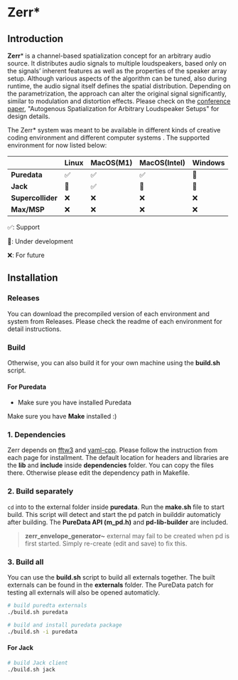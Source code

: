 # Zerr*

## Introduction

**Zerr*** is a channel-based spatialization concept for an arbitrary audio source. It distributes audio signals to multiple loudspeakers, based only on the signals’ inherent features as well as the properties of the speaker array setup. Although various aspects of the algorithm can be tuned, also during runtime, the audio signal itself defines the spatial distribution. Depending on the parametrization, the approach can alter the original signal significantly, similar to modulation and distortion effects. Please check on the [conference paper](https://ieeexplore.ieee.org/abstract/document/10289141), "Autogenous Spatialization for Arbitrary Loudspeaker Setups" for design details. 

The Zerr* system was meant to be available in different kinds of creative coding environment and different computer systems . The supported environment for now listed below:

|                   | Linux | MacOS(M1) | MacOS(Intel) | Windows |
| ----------------- | ----- | --------- | ------------ | ------- |
| **Puredata**      | ✅     | ✅         | ✅            | 🚧       |
| **Jack**          | 🚧     | ✅         | 🚧            | 🚧       |
| **Supercollider** | ❌     | ❌         | ❌            | ❌       |
| **Max/MSP**       | ❌     | ❌         | ❌            | ❌       |

✅: Support

🚧: Under development

❌: For future

## Installation

### Releases

You can download the precompiled version of each environment and system from Releases. Please check the readme of each environment for detail instructions.

### Build

Otherwise, you can also build it for your own machine using the **build.sh** script. 

#### For Puredata

- Make sure you have installed Puredata

Make sure you have **Make** installed :)

### 1. Dependencies

Zerr depends on  [fftw3](http://fftw.org/) and  [yaml-cpp](https://github.com/jbeder/yaml-cpp). Please follow the instruction from each page for installment. The default location for headers and libraries are the **lib** and **include** inside **dependencies** folder. You can copy the files there. Otherwise please edit the dependency path in Makefile.

### 2. Build separately

`cd` into to the external folder inside **puredata**. Run the **make.sh** file to start build. This script will detect and start the pd patch in builddir automaticly after building. The **PureData API (m_pd.h)** and **pd-lib-builder** are included. 

>  **zerr_envelope_generator~** external may fail to be created when pd is first started. Simply re-create (edit and save) to fix this.

### 3. Build all

You can use the **build.sh** script to build all externals together.  The built  externals can be found in the **externals** folder. The PureData patch for testing all externals will also be opened automaticly.





```bash
# build puredta externals
./build.sh puredata

# build and install puredata package
./build.sh -i puredata
```

#### For Jack

```bash
# build Jack client
./build.sh jack
```


